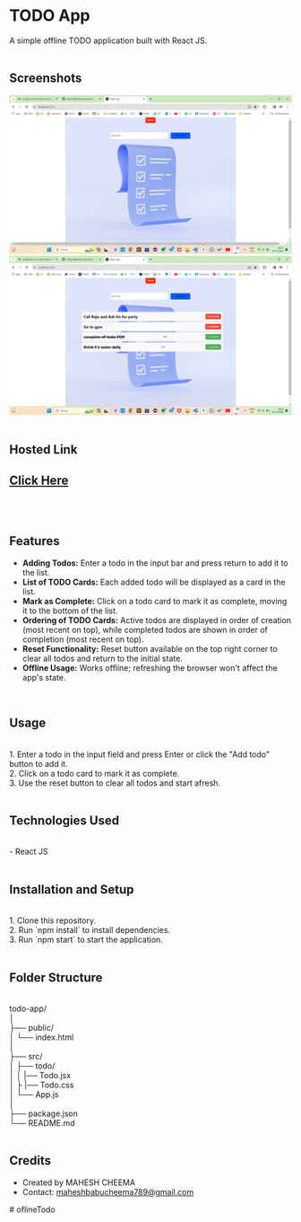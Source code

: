 # TODO App<br/>

A simple offline TODO application built with React JS.<br/>
<br/>

## Screenshots<br/>
![Alt text](<Screenshot 2023-12-23 06.37.01.png>)<br/>
 ![Alt text](<Screenshot 2023-12-23 06.41.29.png>)<br/>
<br/>

## Hosted Link<br/>
<h2><a href='https://ofline-todo.vercel.app/'>Click Here</a><h2><br/>

## Features <br/>

- **Adding Todos:** Enter a todo in the input bar and press return to add it to the list.<br/>
- **List of TODO Cards:** Each added todo will be displayed as a card in the list.<br/>
- **Mark as Complete:** Click on a todo card to mark it as complete, moving it to the bottom of the list.<br/>
- **Ordering of TODO Cards:** Active todos are displayed in order of creation (most recent on top), while completed todos are shown in order of <br/>completion (most recent on top).<br/>
- **Reset Functionality:** Reset button available on the top right corner to clear all todos and return to the initial state.<br/>
- **Offline Usage:** Works offline; refreshing the browser won't affect the app's state.<br/>
<br/>

## Usage <br/>
<br/>
1. Enter a todo in the input field and press Enter or click the "Add todo" button to add it.<br/>
2. Click on a todo card to mark it as complete.<br/>
3. Use the reset button to clear all todos and start afresh.<br/>
<br/>

## Technologies Used<br/>
<br/>
- React JS<br/>
<br/>

## Installation and Setup <br/>
<br/>
1. Clone this repository.<br/>
2. Run `npm install` to install dependencies.<br/>
3. Run `npm start` to start the application.<br/>
<br/>

## Folder Structure <br/>
<br/>
todo-app/<br/>
│<br/>
├── public/<br/>
│ └── index.html<br/>
│<br/>
├── src/<br/>
│ ├── todo/<br/>
│ │ |── Todo.jsx<br/>
│ ├ |── Todo.css<br/>
│ └── App.js<br/>
│  <br/>
├── package.json<br/>
└── README.md<br/>
<br/>



## Credits <br/>

- Created by MAHESH CHEEMA <br/>
- Contact: maheshbabucheema789@gmail.com <br/>


#   o f l i n e T o d o 
 
 